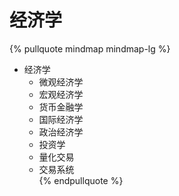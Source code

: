 # 经济学

{% pullquote mindmap mindmap-lg %}
- 经济学
    - 微观经济学
    - 宏观经济学
    - 货币金融学
    - 国际经济学
    - 政治经济学
    - 投资学
    - 量化交易
    - 交易系统  
{% endpullquote %}